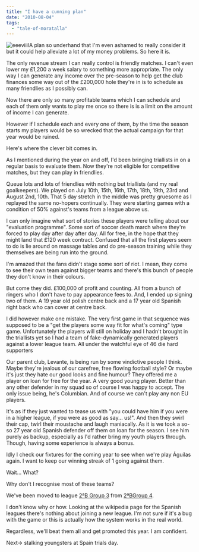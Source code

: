 ```yaml
---
title: "I have a cunning plan"
date: "2010-08-04"
tags: 
  - "tale-of-moratalla"
---
```


![](/assets/img/eeeviiil.png "eeeviiil")A plan so underhand that I'm even ashamed to really consider it but it could help alleviate a lot of my money problems. So here it is.

The only revenue stream I can really control is friendly matches. I can't even lower my £1,200 a week salary to something more appropriate. The only way I can generate any income over the pre-season to help get the club finances some way out of the £200,000 hole they're in is to schedule as many friendlies as I possibly can.

Now there are only so many profitable teams which I can schedule and each of them only wants to play me once so there is is a limit on the amount of income I can generate.

However if I schedule each and every one of them, by the time the season starts my players would be so wrecked that the actual campaign for that year would be ruined.

Here's where the clever bit comes in.

As I mentioned during the year on and off, I'd been bringing triallists in on a regular basis to evaluate them. Now they're not eligible for competitive matches, but they can play in friendlies.

Queue lots and lots of friendlies with nothing but triallists (and my real goalkeepers). We played on July 10th, 15th, 16th, 17th, 18th, 19th, 23rd and August 2nd, 10th. That 5 day stretch in the middle was pretty gruesome as I replayed the same no-hopers continually. They were starting games with a condition of 50% against's teams from a league above us.

I can only imagine what sort of stories these players were telling about our "evaluation programme". Some sort of soccer death march where they're forced to play day after day after day. All for free, in the hope that they might land that £120 week contract. Confused that all the first players seem to do is lie around on massage tables and do pre-season training while they themselves are being run into the ground.

I'm amazed that the fans didn't stage some sort of riot. I mean, they come to see their own team against bigger teams and there's this bunch of people they don't know in their colours.

But come they did. £100,000 of profit and counting. All from a bunch of ringers who I don't have to pay appearance fees to. And, I ended up signing two of them. A 19 year old polish centre back and a 17 year old Spanish right back who can cover at centre back.

I did however make one mistake. The very first game in that sequence was supposed to be a "get the players some way fit for what's coming" type game. Unfortunately the players will still on holiday and I hadn't brought in the triallists yet so I had a team of fake-dynamically generated players against a lower league team. All under the watchful eye of 46 die hard supporters

Our parent club, Levante, is being run by some vindictive people I think. Maybe they're jealous of our carefree, free flowing football style? Or maybe it's just they hate our good looks and fine humour? They offered me a player on loan for free for the year. A very good young player. Better than any other defender in my squad so of course I was happy to accept. The only issue being, he's Columbian. And of course we can't play any non EU players.

It's as if they just wanted to tease us with "you could have him if you were in a higher league, if you were as good as say... us!". And then they swirl their cap, twirl their moustache and laugh maniacally. As it is we took a so-so 27 year old Spanish defender off them on loan for the season. I see him purely as backup, especially as I'd rather bring my youth players through. Though, having some experience is always a bonus.

Idly I check our fixtures for the coming year to see when we're play Águilas again. I want to keep our winning streak of 1 going against them.

Wait... What?

Why don't I recognise most of these teams?

We've been moved to league [2ªB Group 3](http://en.wikipedia.org/wiki/Segunda_Divisi%C3%B3n_B "Segunda División B") from [2ªBGroup 4](http://en.wikipedia.org/wiki/Segunda_Divisi%C3%B3n_B "Segunda División B").

I don't know why or how. Looking at the wikipedia page for the Spanish leagues there's nothing about joining a new league. I'm not sure if it's a bug with the game or this is actually how the system works in the real world.

Regardless, we'll beat them all and get promoted this year. I am confident.

Next-> stalking youngsters at Spain trials day.
